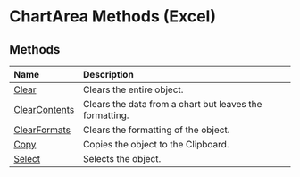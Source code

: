
# ChartArea Methods (Excel)

## Methods



|**Name**|**Description**|
|:-----|:-----|
|[Clear](6a3f87e7-c6ca-c530-ae46-2fc2c4d9b5ae.md)|Clears the entire object.|
|[ClearContents](3c3c07a0-9dc1-6019-5262-e1acba7917a1.md)|Clears the data from a chart but leaves the formatting.|
|[ClearFormats](0af0bba7-6fb8-d221-7b1f-ba7c40ae1687.md)|Clears the formatting of the object.|
|[Copy](cd96e7bb-ced8-08a6-000f-7926c37d5af2.md)|Copies the object to the Clipboard.|
|[Select](c8660e02-72a5-46e5-c279-e2f6f09348fb.md)|Selects the object.|

